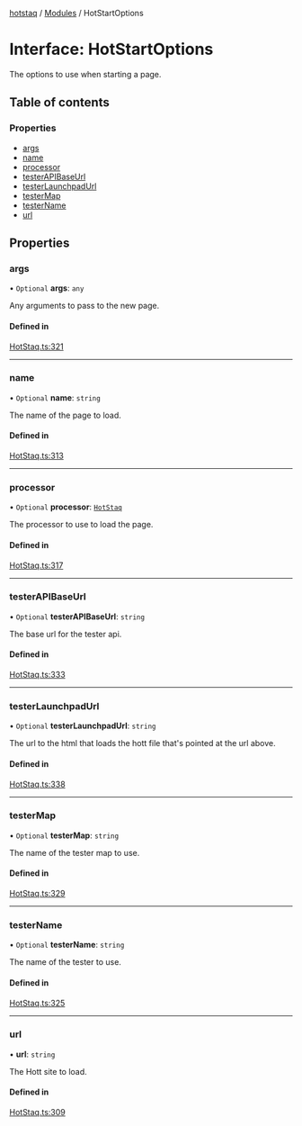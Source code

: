 [hotstaq](../README.md) / [Modules](../modules.md) / HotStartOptions

# Interface: HotStartOptions

The options to use when starting a page.

## Table of contents

### Properties

- [args](HotStartOptions.md#args)
- [name](HotStartOptions.md#name)
- [processor](HotStartOptions.md#processor)
- [testerAPIBaseUrl](HotStartOptions.md#testerapibaseurl)
- [testerLaunchpadUrl](HotStartOptions.md#testerlaunchpadurl)
- [testerMap](HotStartOptions.md#testermap)
- [testerName](HotStartOptions.md#testername)
- [url](HotStartOptions.md#url)

## Properties

### args

• `Optional` **args**: `any`

Any arguments to pass to the new page.

#### Defined in

[HotStaq.ts:321](https://github.com/OurFreeLight/HotStaq/blob/a27c8f4/src/HotStaq.ts#L321)

___

### name

• `Optional` **name**: `string`

The name of the page to load.

#### Defined in

[HotStaq.ts:313](https://github.com/OurFreeLight/HotStaq/blob/a27c8f4/src/HotStaq.ts#L313)

___

### processor

• `Optional` **processor**: [`HotStaq`](../classes/HotStaq.md)

The processor to use to load the page.

#### Defined in

[HotStaq.ts:317](https://github.com/OurFreeLight/HotStaq/blob/a27c8f4/src/HotStaq.ts#L317)

___

### testerAPIBaseUrl

• `Optional` **testerAPIBaseUrl**: `string`

The base url for the tester api.

#### Defined in

[HotStaq.ts:333](https://github.com/OurFreeLight/HotStaq/blob/a27c8f4/src/HotStaq.ts#L333)

___

### testerLaunchpadUrl

• `Optional` **testerLaunchpadUrl**: `string`

The url to the html that loads the hott file that's
pointed at the url above.

#### Defined in

[HotStaq.ts:338](https://github.com/OurFreeLight/HotStaq/blob/a27c8f4/src/HotStaq.ts#L338)

___

### testerMap

• `Optional` **testerMap**: `string`

The name of the tester map to use.

#### Defined in

[HotStaq.ts:329](https://github.com/OurFreeLight/HotStaq/blob/a27c8f4/src/HotStaq.ts#L329)

___

### testerName

• `Optional` **testerName**: `string`

The name of the tester to use.

#### Defined in

[HotStaq.ts:325](https://github.com/OurFreeLight/HotStaq/blob/a27c8f4/src/HotStaq.ts#L325)

___

### url

• **url**: `string`

The Hott site to load.

#### Defined in

[HotStaq.ts:309](https://github.com/OurFreeLight/HotStaq/blob/a27c8f4/src/HotStaq.ts#L309)
